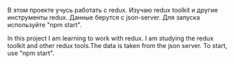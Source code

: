 В этом проекте учусь работать с redux. Изучаю redux toolkit и другие инструменты redux. Данные берутся с json-server.
Для запуска используйтe "npm start".

In this project I am learning to work with redux. I am studying the redux toolkit and other redux tools.The data is taken from the json server.
To start, use "npm start".
